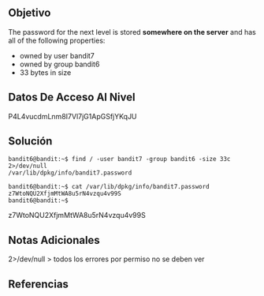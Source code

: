 ## Objetivo

The password for the next level is stored **somewhere on the server** and has all of the following properties:

- owned by user bandit7
- owned by group bandit6
- 33 bytes in size
## Datos De Acceso Al Nivel
P4L4vucdmLnm8I7Vl7jG1ApGSfjYKqJU
## Solución
```
bandit6@bandit:~$ find / -user bandit7 -group bandit6 -size 33c 2>/dev/null
/var/lib/dpkg/info/bandit7.password

bandit6@bandit:~$ cat /var/lib/dpkg/info/bandit7.password
z7WtoNQU2XfjmMtWA8u5rN4vzqu4v99S
bandit6@bandit:~$

```
z7WtoNQU2XfjmMtWA8u5rN4vzqu4v99S

## Notas Adicionales
2>/dev/null > todos los errores por permiso no se deben ver 
## Referencias

